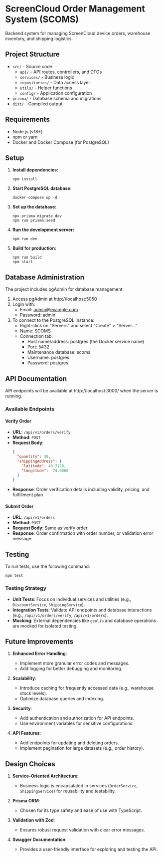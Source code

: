 # ScreenCloud Order Management System (SCOMS)

Backend system for managing ScreenCloud device orders, warehouse inventory, and shipping logistics.

## Project Structure

- `src/` - Source code
  - `api/` - API routes, controllers, and DTOs
  - `services/` - Business logic
  - `repositories/` - Data access layer
  - `utils/` - Helper functions
  - `config/` - Application configuration
- `prisma/` - Database schema and migrations
- `dist/` - Compiled output

## Requirements

- Node.js (v18+)
- npm or yarn
- Docker and Docker Compose (for PostgreSQL)

## Setup

1. **Install dependencies:**
   ```
   npm install
   ```

2. **Start PostgreSQL database:**
   ```
   docker-compose up -d
   ```

3. **Set up the database:**
   ```
   npx prisma migrate dev
   npm run prisma:seed
   ```

4. **Run the development server:**
   ```
   npm run dev
   ```

5. **Build for production:**
   ```
   npm run build
   npm start
   ```

## Database Administration

The project includes pgAdmin for database management:

1. Access pgAdmin at http://localhost:5050
2. Login with:
   - Email: admin@example.com
   - Password: admin
3. To connect to the PostgreSQL instance:
   - Right-click on "Servers" and select "Create" > "Server..."
   - Name: SCOMS
   - Connection tab:
     - Host name/address: postgres (the Docker service name)
     - Port: 5432
     - Maintenance database: scoms
     - Username: postgres
     - Password: postgres

## API Documentation

API endpoints will be available at http://localhost:3000/ when the server is running.

### Available Endpoints

#### Verify Order
- **URL**: `/api/v1/orders/verify`
- **Method**: `POST`
- **Request Body**:
  ```json
  {
    "quantity": 30,
    "shippingAddress": {
      "latitude": 40.7128,
      "longitude": -74.0060
    }
  }
  ```
- **Response**: Order verification details including validity, pricing, and fulfillment plan

#### Submit Order
- **URL**: `/api/v1/orders`
- **Method**: `POST`
- **Request Body**: Same as verify order
- **Response**: Order confirmation with order number, or validation error message

## Testing

To run tests, use the following command:
```
npm test
```

### Testing Strategy
- **Unit Tests**: Focus on individual services and utilities (e.g., `DiscountService`, `ShippingService`).
- **Integration Tests**: Validate API endpoints and database interactions (e.g., `/api/v1/orders/verify`, `/api/v1/orders`).
- **Mocking**: External dependencies like `geolib` and database operations are mocked for isolated testing.

## Future Improvements

1. **Enhanced Error Handling**:
   - Implement more granular error codes and messages.
   - Add logging for better debugging and monitoring.

2. **Scalability**:
   - Introduce caching for frequently accessed data (e.g., warehouse stock levels).
   - Optimize database queries and indexing.

3. **Security**:
   - Add authentication and authorization for API endpoints.
   - Use environment variables for sensitive configurations.

4. **API Features**:
   - Add endpoints for updating and deleting orders.
   - Implement pagination for large datasets (e.g., order history).

## Design Choices

1. **Service-Oriented Architecture**:
   - Business logic is encapsulated in services (`OrderService`, `ShippingService`) for reusability and testability.

2. **Prisma ORM**:
   - Chosen for its type safety and ease of use with TypeScript.

3. **Validation with Zod**:
   - Ensures robust request validation with clear error messages.

4. **Swagger Documentation**:
   - Provides a user-friendly interface for exploring and testing the API.
